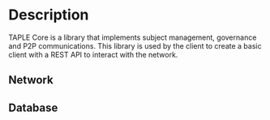 # Description

TAPLE Core is a library that implements subject management, governance and P2P communications. This library is used by the client to create a basic client with a REST API to interact with the network.

## Network

## Database